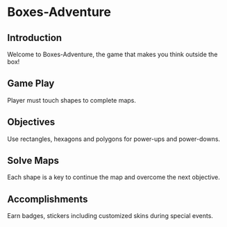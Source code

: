 # Boxes-Adventure

## Introduction

Welcome to Boxes-Adventure, the game that makes you think outside the box!

## Game Play

Player must touch shapes to complete maps.  

## Objectives

Use rectangles, hexagons and polygons for power-ups and power-downs.

## Solve Maps

Each shape is a key to continue the map and overcome the next objective.

## Accomplishments

Earn badges, stickers including customized skins during special events.
